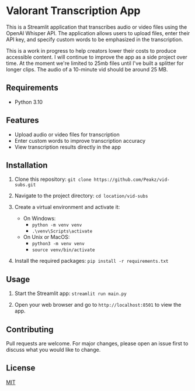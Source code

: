 # Valorant Transcription App

This is a Streamlit application that transcribes audio or video files using the OpenAI Whisper API. The application allows users to upload files, enter their API key, and specify custom words to be emphasized in the transcription.

This is a work in progress to help creators lower their costs to produce accessible content. I will continue to improve the app as a side project over time. At the moment we're limited to 25mb files until I've built a splitter for longer clips. The audio of a 10-minute vid should be around 25 MB.

## Requirements

- Python 3.10

## Features

- Upload audio or video files for transcription
- Enter custom words to improve transcription accuracy
- View transcription results directly in the app

## Installation

1. Clone this repository: ```git clone https://github.com/Peakz/vid-subs.git```

2. Navigate to the project directory: ```cd location/vid-subs```

3. Create a virtual environment and activate it:
   - On Windows:
     - ```python -m venv venv```
     - ```.\venv\Scripts\activate```
   - On Unix or MacOS:
     - ```python3 -m venv venv```
     - ```source venv/bin/activate```

4. Install the required packages: ```pip install -r requirements.txt```

## Usage

1. Start the Streamlit app: ```streamlit run main.py```

2. Open your web browser and go to `http://localhost:8501` to view the app.

## Contributing

Pull requests are welcome. For major changes, please open an issue first to discuss what you would like to change.

## License

[MIT](https://choosealicense.com/licenses/mit/)
